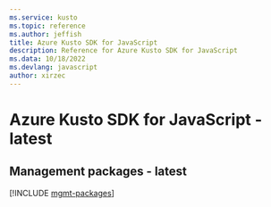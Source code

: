 ```yaml
---
ms.service: kusto
ms.topic: reference
ms.author: jeffish
title: Azure Kusto SDK for JavaScript
description: Reference for Azure Kusto SDK for JavaScript
ms.data: 10/18/2022
ms.devlang: javascript
author: xirzec
---
```

# Azure Kusto SDK for JavaScript - latest

## Management packages - latest
[!INCLUDE [mgmt-packages](kusto-mgmt-index.md)]